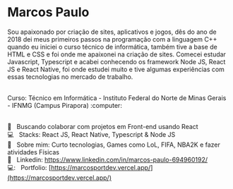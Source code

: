 
# Marcos Paulo

Sou apaixonado por criação de sites, aplicativos e jogos, dês do ano de 2018 dei meus primeiros passos na programação com a linguagem C++ quando eu iniciei o curso técnico de informática, também tive a base de HTML e CSS e foi onde me apaixonei na criação de sites. Comecei estudar Javascript, Typescript  e acabei conhecendo os framework Node JS, React JS e React Native, foi onde estudei muito e tive algumas experiências com essas tecnologias no mercado de trabalho.

<br/>
Curso: Técnico em Informática - Instituto Federal do Norte de Minas Gerais - IFNMG (Campus Pirapora) :computer:


 <br/> :purple_heart: &nbsp; Buscando colaborar com projetos em Front-end usando React
 <br/> :computer: &nbsp; Stacks: React JS, React Native, Typescript & Node JS
 <br/> 💬  &nbsp; Sobre mim: Curto tecnologias, Games como LoL, FIFA, NBA2K e fazer atividades Físicas
 <br/> :rocket: &nbsp; Linkedin: https://www.linkedin.com/in/marcos-paulo-694960192/
 <br/> 💻: &nbsp; Portfolio: [https://marcosportdev.vercel.app/](https://marcosportdev.vercel.app/)
